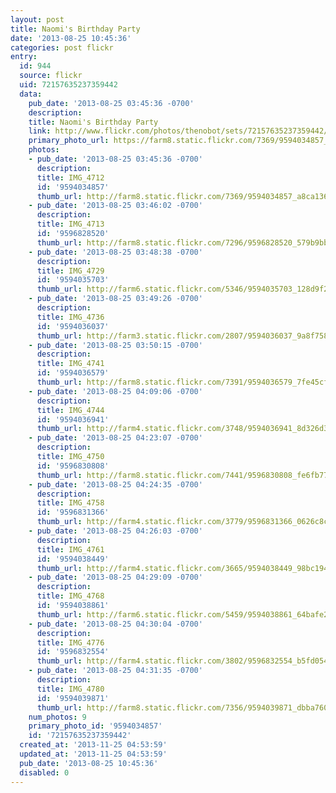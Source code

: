 ```yaml
---
layout: post
title: Naomi's Birthday Party
date: '2013-08-25 10:45:36'
categories: post flickr
entry:
  id: 944
  source: flickr
  uid: 72157635237359442
  data:
    pub_date: '2013-08-25 03:45:36 -0700'
    description: 
    title: Naomi's Birthday Party
    link: http://www.flickr.com/photos/thenobot/sets/72157635237359442/
    primary_photo_url: https://farm8.static.flickr.com/7369/9594034857_a8ca1368a5_m.jpg
    photos:
    - pub_date: '2013-08-25 03:45:36 -0700'
      description: 
      title: IMG_4712
      id: '9594034857'
      thumb_url: http://farm8.static.flickr.com/7369/9594034857_a8ca1368a5_s.jpg
    - pub_date: '2013-08-25 03:46:02 -0700'
      description: 
      title: IMG_4713
      id: '9596828520'
      thumb_url: http://farm8.static.flickr.com/7296/9596828520_579b9bbb82_s.jpg
    - pub_date: '2013-08-25 03:48:38 -0700'
      description: 
      title: IMG_4729
      id: '9594035703'
      thumb_url: http://farm6.static.flickr.com/5346/9594035703_128d9f28f7_s.jpg
    - pub_date: '2013-08-25 03:49:26 -0700'
      description: 
      title: IMG_4736
      id: '9594036037'
      thumb_url: http://farm3.static.flickr.com/2807/9594036037_9a8f758cf6_s.jpg
    - pub_date: '2013-08-25 03:50:15 -0700'
      description: 
      title: IMG_4741
      id: '9594036579'
      thumb_url: http://farm8.static.flickr.com/7391/9594036579_7fe45cfcc9_s.jpg
    - pub_date: '2013-08-25 04:09:06 -0700'
      description: 
      title: IMG_4744
      id: '9594036941'
      thumb_url: http://farm4.static.flickr.com/3748/9594036941_8d326d3914_s.jpg
    - pub_date: '2013-08-25 04:23:07 -0700'
      description: 
      title: IMG_4750
      id: '9596830808'
      thumb_url: http://farm8.static.flickr.com/7441/9596830808_fe6fb77b74_s.jpg
    - pub_date: '2013-08-25 04:24:35 -0700'
      description: 
      title: IMG_4758
      id: '9596831366'
      thumb_url: http://farm4.static.flickr.com/3779/9596831366_0626c8cae8_s.jpg
    - pub_date: '2013-08-25 04:26:03 -0700'
      description: 
      title: IMG_4761
      id: '9594038449'
      thumb_url: http://farm4.static.flickr.com/3665/9594038449_98bc194473_s.jpg
    - pub_date: '2013-08-25 04:29:09 -0700'
      description: 
      title: IMG_4768
      id: '9594038861'
      thumb_url: http://farm6.static.flickr.com/5459/9594038861_64bafe2f1b_s.jpg
    - pub_date: '2013-08-25 04:30:04 -0700'
      description: 
      title: IMG_4776
      id: '9596832554'
      thumb_url: http://farm4.static.flickr.com/3802/9596832554_b5fd054cb2_s.jpg
    - pub_date: '2013-08-25 04:31:35 -0700'
      description: 
      title: IMG_4780
      id: '9594039871'
      thumb_url: http://farm8.static.flickr.com/7356/9594039871_dbba760359_s.jpg
    num_photos: 9
    primary_photo_id: '9594034857'
    id: '72157635237359442'
  created_at: '2013-11-25 04:53:59'
  updated_at: '2013-11-25 04:53:59'
  pub_date: '2013-08-25 10:45:36'
  disabled: 0
---
```


